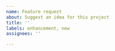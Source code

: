 ```yaml
---
name: Feature request
about: Suggest an idea for this project
title: ''
labels: enhancement, new
assignees: ''

---
```



